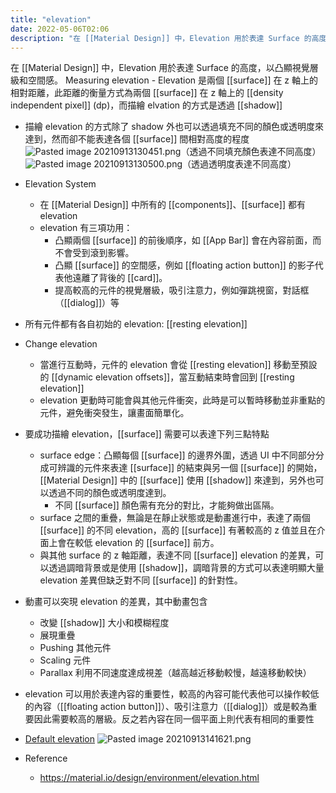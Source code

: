 ```yaml
---
title: "elevation"
date: 2022-05-06T02:06
description: "在 [[Material Design]] 中，Elevation 用於表達 Surface 的高度，以凸顯視覺層級和空間感..."
---
```

在 [[Material Design]] 中，Elevation 用於表達 Surface 的高度，以凸顯視覺層級和空間感。
Measuring elevation
	-  Elevation 是兩個 [[surface]] 在 z 軸上的相對距離，此距離的衡量方式為兩個 [[surface]] 在 z 軸上的 [[density independent pixel]] (dp)，而描繪 elvation 的方式是透過 [[shadow]]
- 描繪 elevation 的方式除了 shadow 外也可以透過填充不同的顏色或透明度來達到，然而卻不能表達各個 [[surface]] 間相對高度的程度
	![Pasted image 20210913130451.png](https://i.imgur.com/ft3vM82.png)（透過不同填充顏色表達不同高度）![Pasted image 20210913130500.png](https://i.imgur.com/QqCxMwE.png)（透過透明度表達不同高度）
- Elevation System
	- 在 [[Material Design]] 中所有的 [[components]]、[[surface]] 都有 elevation
	- elevation 有三項功用：
		- 凸顯兩個 [[surface]] 的前後順序，如 [[App Bar]] 會在內容前面，而不會受到滾到影響。
		- 凸顯 [[surface]] 的空間感，例如 [[floating action button]] 的影子代表他遠離了背後的 [[card]]。
		- 提高較高的元件的視覺層級，吸引注意力，例如彈跳視窗，對話框（[[dialog]]）等
- 所有元件都有各自初始的 elevation: [[resting elevation]]
- Change elevation
	- 當進行互動時，元件的 elevation 會從 [[resting elevation]] 移動至預設的 [[dynamic elevation offsets]]，當互動結束時會回到 [[resting elevation]]
	- elevation 更動時可能會與其他元件衝突，此時是可以暫時移動並非重點的元件，避免衝突發生，讓畫面簡單化。
- 要成功描繪 elevation，[[surface]] 需要可以表達下列三點特點
	- surface edge：凸顯每個 [[surface]] 的邊界外圍，透過 UI 中不同部分分成可辨識的元件來表達 [[surface]] 的結束與另一個 [[surface]] 的開始，[[Material Design]] 中的 [[surface]] 使用 [[shadow]] 來達到，另外也可以透過不同的顏色或透明度達到。
		- 不同 [[surface]] 顏色需有充分的對比，才能夠做出區隔。
	- surface 之間的重疊，無論是在靜止狀態或是動畫進行中，表達了兩個 [[surface]] 的不同 elevation，高的 [[surface]] 有著較高的 z 值並且在介面上會在較低 elevation 的 [[surface]] 前方。
	- 與其他 surface 的 z 軸距離，表達不同 [[surface]] elevation 的差異，可以透過調暗背景或是使用 [[shadow]]，調暗背景的方式可以表達明顯大量 elevation 差異但缺乏對不同 [[surface]] 的針對性。
- 動畫可以突現 elevation 的差異，其中動畫包含
	- 改變 [[shadow]] 大小和模糊程度
	- 展現重疊
	- Pushing 其他元件
	- Scaling 元件
	- Parallax 利用不同速度達成視差（越高越近移動較慢，越遠移動較快）
- elevation 可以用於表達內容的重要性，較高的內容可能代表他可以操作較低的內容（[[floating action button]]）、吸引注意力（[[dialog]]）或是較為重要因此需要較高的層級。反之若內容在同一個平面上則代表有相同的重要性
- [Default elevation](https://material.io/design/environment/elevation.html#default-elevations)
![Pasted image 20210913141621.png](https://i.imgur.com/K63R96H.png)


- Reference
	- https://material.io/design/environment/elevation.html
